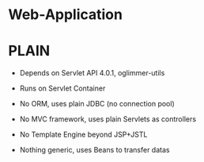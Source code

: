 
# Web-Application

# PLAIN

* Depends on Servlet API 4.0.1, oglimmer-utils
* Runs on Servlet Container

* No ORM, uses plain JDBC (no connection pool)
* No MVC framework, uses plain Servlets as controllers
* No Template Engine beyond JSP+JSTL
* Nothing generic, uses Beans to transfer datas
